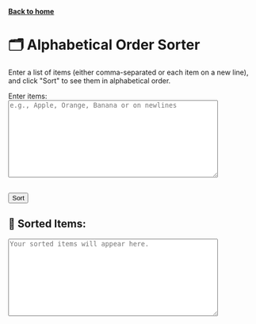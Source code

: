 [__Back to home__](../index.md)

# 🗂 Alphabetical Order Sorter

Enter a list of items (either comma-separated or each item on a new line), and click "Sort" to see them in alphabetical order.

<form>
  <label for="inputItems">Enter items:</label><br>
  <textarea id="inputItems" rows="10" cols="50" placeholder="e.g., Apple, Orange, Banana or on newlines"></textarea><br><br>
  
  <button type="button" onclick="sortAlphabetically()">Sort</button>
</form>

## 📝 Sorted Items:
<textarea id="outputItems" rows="10" cols="50" readonly placeholder="Your sorted items will appear here."></textarea>

<script>
  function sortAlphabetically() {
    const input = document.getElementById('inputItems').value.trim();
    if (!input) {
      alert("Please enter some items to sort.");
      return;
    }

    // Detect input format: comma-separated or newline-separated
    const isCommaSeparated = input.includes(',');

    // Split items based on the detected format
    const items = isCommaSeparated
      ? input.split(',').map(item => item.trim())
      : input.split('\n').map(item => item.trim());

    // Sort items alphabetically
    const sortedItems = items.filter(item => item).sort((a, b) => a.localeCompare(b));

    // Output sorted items in the same format
    const output = isCommaSeparated ? sortedItems.join(', ') : sortedItems.join('\n');
    document.getElementById('outputItems').value = output;
  }
</script>
